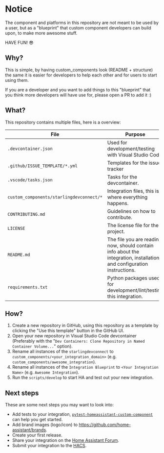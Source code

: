# Notice

The component and platforms in this repository are not meant to be used by a
user, but as a "blueprint" that custom component developers can build
upon, to make more awesome stuff.

HAVE FUN! 😎

## Why?

This is simple, by having custom_components look (README + structure) the same
it is easier for developers to help each other and for users to start using them.

If you are a developer and you want to add things to this "blueprint" that you think more
developers will have use for, please open a PR to add it :)

## What?

This repository contains multiple files, here is a overview:

File | Purpose | Documentation
-- | -- | --
`.devcontainer.json` | Used for development/testing with Visual Studio Code. | [Documentation](https://code.visualstudio.com/docs/remote/containers)
`.github/ISSUE_TEMPLATE/*.yml` | Templates for the issue tracker | [Documentation](https://help.github.com/en/github/building-a-strong-community/configuring-issue-templates-for-your-repository)
`.vscode/tasks.json` | Tasks for the devcontainer. | [Documentation](https://code.visualstudio.com/docs/editor/tasks)
`custom_components/starlingdevconnect/*` | Integration files, this is where everything happens. | [Documentation](https://developers.home-assistant.io/docs/creating_component_index)
`CONTRIBUTING.md` | Guidelines on how to contribute. | [Documentation](https://help.github.com/en/github/building-a-strong-community/setting-guidelines-for-repository-contributors)
`LICENSE` | The license file for the project. | [Documentation](https://help.github.com/en/github/creating-cloning-and-archiving-repositories/licensing-a-repository)
`README.md` | The file you are reading now, should contain info about the integration, installation and configuration instructions. | [Documentation](https://help.github.com/en/github/writing-on-github/basic-writing-and-formatting-syntax)
`requirements.txt` | Python packages used for development/lint/testing this integration. | [Documentation](https://pip.pypa.io/en/stable/user_guide/#requirements-files)

## How?

1. Create a new repository in GitHub, using this repository as a template by clicking the "Use this template" button in the GitHub UI.
1. Open your new repository in Visual Studio Code devcontainer (Preferably with the "`Dev Containers: Clone Repository in Named Container Volume...`" option).
1. Rename all instances of the `starlingdevconnect` to `custom_components/<your_integration_domain>` (e.g. `custom_components/awesome_integration`).
1. Rename all instances of the `Integration Blueprint` to `<Your Integration Name>` (e.g. `Awesome Integration`).
1. Run the `scripts/develop` to start HA and test out your new integration.

## Next steps

These are some next steps you may want to look into:
- Add tests to your integration, [`pytest-homeassistant-custom-component`](https://github.com/MatthewFlamm/pytest-homeassistant-custom-component) can help you get started.
- Add brand images (logo/icon) to https://github.com/home-assistant/brands.
- Create your first release.
- Share your integration on the [Home Assistant Forum](https://community.home-assistant.io/).
- Submit your integration to the [HACS](https://hacs.xyz/docs/publish/start).
